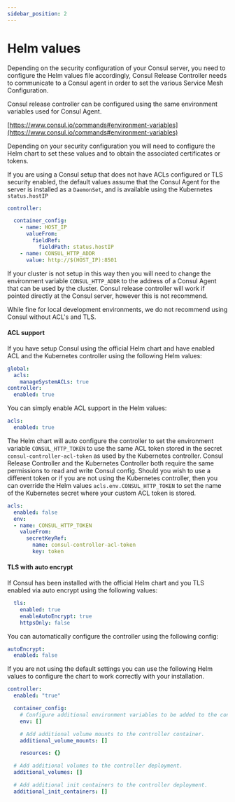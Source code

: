 ```yaml
---
sidebar_position: 2
---
```


# Helm values

Depending on the security configuration of your Consul server, you need to configure the Helm values file accordingly, Consul Release Controller
needs to communicate to a Consul agent in order to set the various Service Mesh Configuration.

Consul release controller can be configured using the same environment variables used for Consul Agent.

[https://www.consul.io/commands#environment-variables](https://www.consul.io/commands#environment-variables)


Depending on your security configuration you will need to configure the Helm chart to set these values and to obtain the 
associated certificates or tokens.

<Tabs groupId="helm_values">
<TabItem value="insecure" label="Insecure">

If you are using a Consul setup that does not have ACLs configured or TLS security enabled, the default values
assume that the Consul Agent for the server is installed as a `DaemonSet`, and is available using the Kubernetes
`status.hostIP`

```yaml
controller:

  container_config:
    - name: HOST_IP
      valueFrom:
        fieldRef:
          fieldPath: status.hostIP
    - name: CONSUL_HTTP_ADDR
      value: http://$(HOST_IP):8501
```

If your cluster is not setup in this way then you will need to change the environment variable `CONSUL_HTTP_ADDR` to the address
of a Consul Agent that can be used by the cluster. Consul release controller will work if pointed directly at the Consul server,
however this is not recommend. 

While fine for local development environments, we do not recommend using Consul without ACL's and TLS.

</TabItem>
  
<TabItem value="secure" label="ACLS and TLS" default="true">

#### ACL support
If you have setup Consul using the official Helm chart and have enabled ACL and the Kubernetes controller using the following Helm values:

```yaml title="Official Consul Helm Values"
global:
  acls:
    manageSystemACLs: true
controller:
  enabled: true
```

You can simply enable ACL support in the Helm values:

```yaml title="Consul Release Controller Helm Values"
acls:
  enabled: true
```

The Helm chart will auto configure the controller to set the environment variable `CONSUL_HTTP_TOKEN` to use the same ACL token stored in the secret
`consul-controller-acl-token` as used by the Kubernetes controller.  Consul Release Controller and the Kubernetes Controller both require the same 
permissions to read and write Consul config.  Should you wish to use a different token or if you are not using the Kubernetes controller, then you can 
override the Helm values `acls.env.CONSUL_HTTP_TOKEN` to set the name of the Kubernetes secret where your custom ACL token is stored.

```yaml title="Consul Release Controller Helm Values"
acls:
  enabled: false
  env:
  - name: CONSUL_HTTP_TOKEN
    valueFrom: 
      secretKeyRef:
        name: consul-controller-acl-token
        key: token 
```
#### TLS with auto encrypt

If Consul has been installed with the official Helm chart and you TLS enabled via auto encrypt using the following values:

```yaml title="Consul Release Controller Helm Values"
  tls:
    enabled: true
    enableAutoEncrypt: true
    httpsOnly: false
```

You can automatically configure the controller using the following config:

```yaml title="Consul Release Controller Helm Values"
autoEncrypt:
  enabled: false
```

If you are not using the default settings you can use the following Helm values to configure the chart to work correctly with your
installation.

```yaml
controller:
  enabled: "true"

  container_config:
    # Configure additional environment variables to be added to the controller container 
    env: []

    # Add additional volume mounts to the controller container. 
    additional_volume_mounts: []

    resources: {}

  # Add additional volumes to the controller deployment.
  additional_volumes: []

  # Add additional init containers to the controller deployment.
  additional_init_containers: []
```


</TabItem>
</Tabs>
